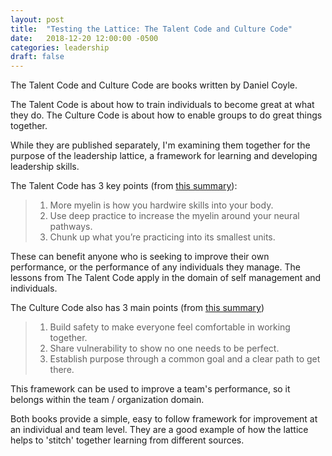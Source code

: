 ```yaml
---
layout: post
title:  "Testing the Lattice: The Talent Code and Culture Code"
date:   2018-12-20 12:00:00 -0500
categories: leadership
draft: false
---
```


The Talent Code and Culture Code are books written by Daniel Coyle. 

The Talent Code is about how to train individuals to become great at what they do.
The Culture Code is about how to enable groups to do great things together.

While they are published separately, I'm examining them together for the purpose of the leadership lattice, a framework for learning and developing leadership skills. 

The Talent Code has 3 key points (from [this summary](https://fourminutebooks.com/the-talent-code-summary/)):
> 1. More myelin is how you hardwire skills into your body.
> 2. Use deep practice to increase the myelin around your neural pathways.
> 3. Chunk up what you’re practicing into its smallest units.

These can benefit anyone who is seeking to improve their own performance, or the performance of any individuals they manage. The lessons from The Talent Code apply in the domain of self management and individuals.

The Culture Code also has 3 main points (from [this summary]())
> 1. Build safety to make everyone feel comfortable in working together.
> 2. Share vulnerability to show no one needs to be perfect.
> 3. Establish purpose through a common goal and a clear path to get there.

This framework can be used to improve a team's performance, so it belongs within the team / organization domain. 

Both books provide a simple, easy to follow framework for improvement at an individual and team level. They are a good example of how the lattice helps to 'stitch' together learning from different sources.